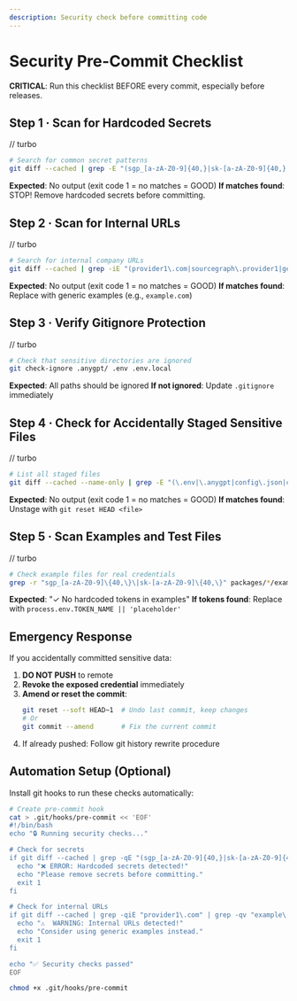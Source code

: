 ```yaml
---
description: Security check before committing code
---
```


# Security Pre-Commit Checklist

**CRITICAL**: Run this checklist BEFORE every commit, especially before releases.

## Step 1 · Scan for Hardcoded Secrets

// turbo
```bash
# Search for common secret patterns
git diff --cached | grep -E "(sgp_[a-zA-Z0-9]{40,}|sk-[a-zA-Z0-9]{40,}|ghp_[a-zA-Z0-9]{36,}|Bearer [a-zA-Z0-9]{20,})"
```

**Expected**: No output (exit code 1 = no matches = GOOD)
**If matches found**: STOP! Remove hardcoded secrets before committing.

## Step 2 · Scan for Internal URLs

// turbo
```bash
# Search for internal company URLs
git diff --cached | grep -iE "(provider1\.com|sourcegraph\.provider1|gen-ai\.prod|genai-api\.provider1|jfrog\.provider1)" | grep -v "example\.com"
```

**Expected**: No output (exit code 1 = no matches = GOOD)
**If matches found**: Replace with generic examples (e.g., `example.com`)

## Step 3 · Verify Gitignore Protection

// turbo
```bash
# Check that sensitive directories are ignored
git check-ignore .anygpt/ .env .env.local
```

**Expected**: All paths should be ignored
**If not ignored**: Update `.gitignore` immediately

## Step 4 · Check for Accidentally Staged Sensitive Files

// turbo
```bash
# List all staged files
git diff --cached --name-only | grep -E "(\.env|\.anygpt|config\.json|credentials|secrets)"
```

**Expected**: No output (exit code 1 = no matches = GOOD)
**If matches found**: Unstage with `git reset HEAD <file>`

## Step 5 · Scan Examples and Test Files

// turbo
```bash
# Check example files for real credentials
grep -r "sgp_[a-zA-Z0-9]\{40,\}\|sk-[a-zA-Z0-9]\{40,\}" packages/*/examples/ packages/*/test* 2>/dev/null || echo "✓ No hardcoded tokens in examples"
```

**Expected**: "✓ No hardcoded tokens in examples"
**If tokens found**: Replace with `process.env.TOKEN_NAME || 'placeholder'`

## Emergency Response

If you accidentally committed sensitive data:

1. **DO NOT PUSH** to remote
2. **Revoke the exposed credential** immediately
3. **Amend or reset the commit**:
   ```bash
   git reset --soft HEAD~1  # Undo last commit, keep changes
   # Or
   git commit --amend       # Fix the current commit
   ```
4. If already pushed: Follow git history rewrite procedure

## Automation Setup (Optional)

Install git hooks to run these checks automatically:

```bash
# Create pre-commit hook
cat > .git/hooks/pre-commit << 'EOF'
#!/bin/bash
echo "🔒 Running security checks..."

# Check for secrets
if git diff --cached | grep -qE "(sgp_[a-zA-Z0-9]{40,}|sk-[a-zA-Z0-9]{40,})"; then
  echo "❌ ERROR: Hardcoded secrets detected!"
  echo "Please remove secrets before committing."
  exit 1
fi

# Check for internal URLs
if git diff --cached | grep -qiE "provider1\.com" | grep -qv "example\.com"; then
  echo "⚠️  WARNING: Internal URLs detected!"
  echo "Consider using generic examples instead."
  exit 1
fi

echo "✅ Security checks passed"
EOF

chmod +x .git/hooks/pre-commit
```
